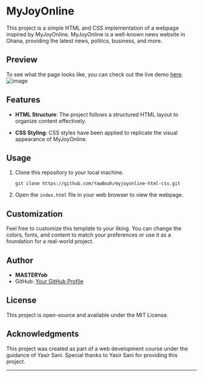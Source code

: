 # MyJoyOnline

This project is a simple HTML and CSS implementation of a webpage inspired by MyJoyOnline. MyJoyOnline is a well-known news website in Ghana, providing the latest news, politics, business, and more.

## Preview
To see what the page looks like, you can check out the live demo [here](https://yawboah.github.io/MyJoyOnline/).
![image](https://github.com/YawBoah/MyJoyOnline/assets/126890146/12034219-3f7a-4eb2-922a-4cd914960b14)

## Features
- **HTML Structure**: The project follows a structured HTML layout to organize content effectively.

- **CSS Styling**: CSS styles have been applied to replicate the visual appearance of MyJoyOnline.

## Usage

1. Clone this repository to your local machine.

   ```
   git clone https://github.com/YawBoah/myjoyonline-html-css.git
   ```

2. Open the `index.html` file in your web browser to view the webpage.

## Customization

Feel free to customize this template to your liking. You can change the colors, fonts, and content to match your preferences or use it as a foundation for a real-world project.

## Author

- **MASTERYob**
- GitHub: [Your GitHub Profile](https://github.com/YawBoah)

## License

This project is open-source and available under the MIT License.

## Acknowledgments

This project was created as part of a web development course under the guidance of Yasir Sani. Special thanks to Yasir Sani for providing this project.

---


